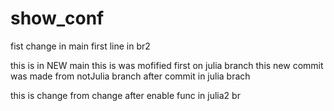 # show_conf

fist change in main
first line in br2

this is in NEW main
this is was mofified first on julia branch
this new commit was made from notJulia branch after commit in julia brach

this is change from change after enable func in julia2 br
